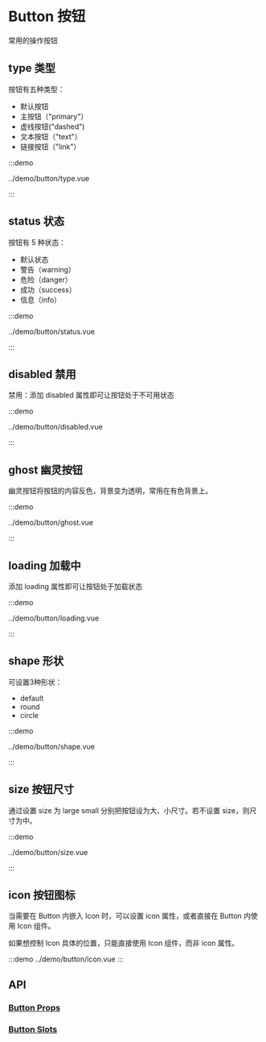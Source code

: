 <script setup>
import demoType from '../demo/button/type.vue';
import demoStatus from '../demo/button/status.vue';
import demoDisabled from '../demo/button/disabled.vue';
</script>

# Button 按钮

常用的操作按钮

## type 类型

<!-- 介绍 -->

按钮有五种类型：

- 默认按钮
- 主按钮（"primary"）
- 虚线按钮("dashed")
- 文本按钮（"text"）
- 链接按钮（"link"）

:::demo

../demo/button/type.vue

:::

## status 状态

按钮有 5 种状态：

- 默认状态
- 警告（warning）
- 危险（danger）
- 成功（success）
- 信息（info）

:::demo

../demo/button/status.vue

:::

## disabled 禁用

禁用：添加 disabled 属性即可让按钮处于不可用状态

:::demo

../demo/button/disabled.vue

:::

## ghost 幽灵按钮

<!-- 介绍  -->

幽灵按钮将按钮的内容反色，背景变为透明，常用在有色背景上。

<!-- 展示组件 -->

:::demo

../demo/button/ghost.vue

:::

## loading 加载中

<!-- 介绍  -->

添加 loading 属性即可让按钮处于加载状态

<!-- 展示组件 -->

:::demo

../demo/button/loading.vue

:::

## shape 形状

<!-- 介绍  -->

可设置3种形状：

- default
- round
- circle

<!-- 展示组件 -->

:::demo

../demo/button/shape.vue

:::

## size 按钮尺寸

<!-- 介绍  -->

通过设置 size 为 large small 分别把按钮设为大、小尺寸。若不设置 size，则尺寸为中。

<!-- 展示组件 -->

:::demo

../demo/button/size.vue

:::

## icon 按钮图标

<!-- 介绍  -->

当需要在 Button 内嵌入 Icon 时，可以设置 icon 属性，或者直接在 Button 内使用 Icon 组件。

如果想控制 Icon 具体的位置，只能直接使用 Icon 组件，而非 icon 属性。

<!-- 展示组件 -->

:::demo
../demo/button/icon.vue
:::

## API

### [Button Props](../api/interfaces/Button.ButtonProps.md)

### [Button Slots](../api/interfaces/Button.ButtonSlots.md)
